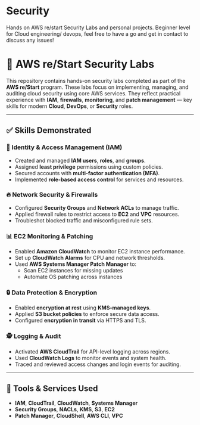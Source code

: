 # Security
Hands on AWS re/start Security Labs and personal projects. Beginner level for Cloud engineering/ devops, feel free to have a go and get in contact to discuss any issues!

# 🔐 AWS re/Start Security Labs

This repository contains hands-on security labs completed as part of the **AWS re/Start** program. These labs focus on implementing, managing, and auditing cloud security using core AWS services. They reflect practical experience with **IAM**, **firewalls**, **monitoring**, and **patch management** — key skills for modern **Cloud**, **DevOps**, or **Security** roles.

---

## ✅ Skills Demonstrated

### 🔑 Identity & Access Management (IAM)
- Created and managed **IAM users**, **roles**, and **groups**.
- Assigned **least privilege** permissions using custom policies.
- Secured accounts with **multi-factor authentication (MFA)**.
- Implemented **role-based access control** for services and resources.

### 🔥 Network Security & Firewalls
- Configured **Security Groups** and **Network ACLs** to manage traffic.
- Applied firewall rules to restrict access to **EC2** and **VPC** resources.
- Troubleshot blocked traffic and misconfigured rule sets.

### 📊 EC2 Monitoring & Patching
- Enabled **Amazon CloudWatch** to monitor EC2 instance performance.
- Set up **CloudWatch Alarms** for CPU and network thresholds.
- Used **AWS Systems Manager Patch Manager** to:
  - Scan EC2 instances for missing updates
  - Automate OS patching across instances

### 🔒 Data Protection & Encryption
- Enabled **encryption at rest** using **KMS-managed keys**.
- Applied **S3 bucket policies** to enforce secure data access.
- Configured **encryption in transit** via HTTPS and TLS.

### 🕵️ Logging & Audit
- Activated **AWS CloudTrail** for API-level logging across regions.
- Used **CloudWatch Logs** to monitor events and system health.
- Traced and reviewed access changes and login events for auditing.

---

## 🧰 Tools & Services Used

- **IAM**, **CloudTrail**, **CloudWatch**, **Systems Manager**
- **Security Groups**, **NACLs**, **KMS**, **S3**, **EC2**
- **Patch Manager**, **CloudShell**, **AWS CLI**, **VPC**


